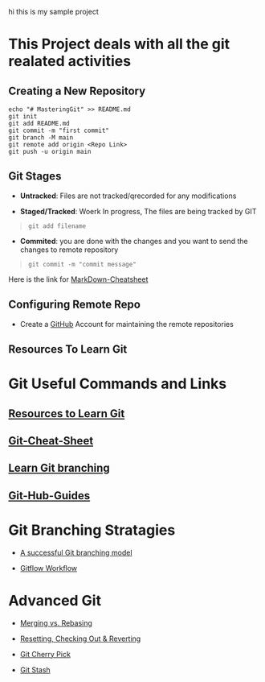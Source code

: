 hi this is my sample project
# This Project deals with all the git realated activities 

## Creating a New Repository 
```
echo "# MasteringGit" >> README.md
git init
git add README.md
git commit -m "first commit"
git branch -M main
git remote add origin <Repo Link>
git push -u origin main
```

## Git Stages

- **Untracked**: Files are not tracked/qrecorded for any modifications


- **Staged/Tracked**: Woerk In progress, The files are being tracked by GIT

> `git add filename` 

- **Commited**: you are done with the changes and you want to send the changes to remote repository

> `git commit -m "commit message" `

Here is the link for [MarkDown-Cheatsheet](https://www.markdownguide.org/cheat-sheet/)

## Configuring Remote Repo

- Create a [GitHub](https://github.com/) Account for maintaining the remote repositories 


## Resources To Learn Git 

# Git Useful Commands and Links

## [Resources to Learn Git](https://try.github.io/)

## [Git-Cheat-Sheet](https://training.github.com/downloads/github-git-cheat-sheet/)

## [Learn Git branching](https://learngitbranching.js.org/)

## [Git-Hub-Guides](https://guides.github.com/)


# Git Branching Stratagies #

- [A successful Git branching model](https://nvie.com/posts/a-successful-git-branching-model/)

- [Gitflow Workflow](https://www.atlassian.com/git/tutorials/comparing-workflows/gitflow-workflow)


# Advanced Git

- [Merging vs. Rebasing](https://www.atlassian.com/git/tutorials/merging-vs-rebasing)

- [Resetting, Checking Out & Reverting](https://www.atlassian.com/git/tutorials/resetting-checking-out-and-reverting)

- [Git Cherry Pick](https://www.atlassian.com/git/tutorials/cherry-pick)

- [Git Stash](https://www.atlassian.com/git/tutorials/saving-changes/git-stash)
